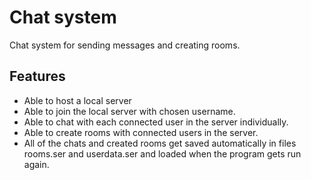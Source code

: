 # Chat system

Chat system for sending messages and creating rooms.

## Features

- Able to host a local server
- Able to join the local server with chosen username.
- Able to chat with each connected user in the server individually.
- Able to create rooms with connected users in the server.
- All of the chats and created rooms get saved automatically in files rooms.ser and userdata.ser and loaded when the program gets run again.
